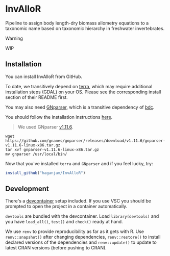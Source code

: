 # InvAlloR

Pipeline to assign body length-dry biomass allometry equations to a taxonomic name based
on taxonomic hierarchy in freshwater invertebrates. 

> [!WARNING]
> 
> WIP

## Installation

You can install InvAlloR from GitHub.

To date, we transitively depend on [terra](https://github.com/rspatial/terra),
which may require additional installation steps (GDAL) on your OS. Please see the corresponding
install section of their README first.

You may also need [GNparser](https://github.com/gnames/gnparser), which is a transitive dependency of
[bdc](https://brunobrr.github.io/bdc/).

You should follow the installation instructions [here](https://rdrr.io/github/brunobrr/bdc/f/vignettes/help/installing_gnparser.Rmd).

> We used GNparser [v1.11.6](https://github.com/gnames/gnparser/releases/tag/v1.11.6).

```shell
wget https://github.com/gnames/gnparser/releases/download/v1.11.6/gnparser-v1.11.6-linux-x86.tar.gz
tar xvf gnparser-v1.11.6-linux-x86.tar.gz
mv gnparser /usr/local/bin/
```

Now that you've installed `terra` and `GNparser` and if you feel lucky, try:

```r
install_github("haganjam/InvAlloR")
```

## Development

There's a [devcontainer](https://containers.dev/) setup included. If you use
VSC you should be prompted to open the project in a container automatically.

`devtools` are bundled with the devcontainer. Load `library(devtools)` and you
have `load_all()`, `test()` and `check()` ready at hand.

We use `renv` to provide reproducibility as far as it gets with R.
Use `renv::snapshot()` after changing dependencies, `renv::restore()` to install declared versions
of the dependencies and `renv::update()` to update to latest CRAN versions (before pushing to CRAN).
